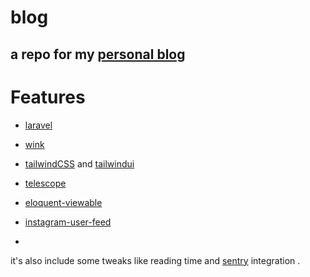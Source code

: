 # blog
a repo for my [personal blog](https://atmonshi.sa)
-

# Features
- [laravel](https://laravel.com) 
- [wink](https://github.com/themsaid/wink)
- [tailwindCSS](https://tailwindcss.com) and [tailwindui](https://tailwindui.com)
- [telescope](https://laravel.com/docs/master/telescope)
- [eloquent-viewable](https://github.com/cyrildewit/eloquent-viewable)
- [instagram-user-feed](https://github.com/pgrimaud/instagram-user-feed)

-

it's also include some tweaks like reading time and [sentry](https://sentry.io) integration .
